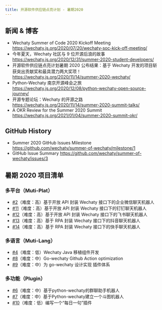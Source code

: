 ```yaml
---
title: 开源软件供应链点亮计划 - 暑期2020
---
```


## 新闻 & 博客

- Wechaty Summer of Code 2020 Kickoff Meeting <https://wechaty.js.org/2020/07/20/wechaty-soc-kick-off-meeting/>
- 今年夏天，Wechaty 社区与 9 位开源后浪的故事 <https://wechaty.js.org/2020/12/31/summer-2020-student-developers/>
- 开源软件供应链点亮计划暑期 2020 公布结果：基于 Wechaty 开发的项目斩获突出贡献奖和最具潜力两大奖项！ <https://wechaty.js.org/2020/11/14/summer-2020-wechaty/>
- Python-Wechaty 南京开源峰会之旅 <https://wechaty.js.org/2020/12/08/python-wechaty-open-source-journey/>
- 开源专题论坛：Wechaty 的开源之路 <https://wechaty.js.org/2020/11/14/summer-2020-summit-talks/>
- A OKR Review for the Summer 2020 Summit <https://wechaty.js.org/2021/01/04/summer-2020-summit-okr/>

## GitHub History

- Summer 2020 GitHub Issues Milestone <https://github.com/wechaty/summer-of-wechaty/milestone/1>
- GitHub Issue Summary <https://github.com/wechaty/summer-of-wechaty/issues/3>

## 暑期 2020 项目清单

### 多平台（Muti-Plat）

- [#2](https://github.com/wechaty/summer-of-wechaty/issues/2)（难度：高）基于开放 API 封装 Wechaty 接口下的企业微信聊天机器人 
- [#11](https://github.com/wechaty/summer-of-wechaty/issues/11)（难度：高）基于开放 API 封装 Wechaty 接口下的钉钉聊天机器人 
- [#12](https://github.com/wechaty/summer-of-wechaty/issues/12)（难度：高）基于开放 API 封装 Wechaty 接口下的飞书聊天机器人 
- [#13](https://github.com/wechaty/summer-of-wechaty/issues/13)（难度：高）基于 RPA 封装 Wechaty 接口下的抖音聊天机器人 
- [#14](https://github.com/wechaty/summer-of-wechaty/issues/14)（难度：高）基于 RPA 封装 Wechaty 接口下的快手聊天机器人 

### 多语言（Muti-Lang）

- [#4](https://github.com/wechaty/summer-of-wechaty/issues/4)（难度：低）Wechaty Java 移植组件开发 
- [#8](https://github.com/wechaty/summer-of-wechaty/issues/8)（难度：中）Go-wechaty Github Action optimization 
- [#9](https://github.com/wechaty/summer-of-wechaty/issues/9)（难度：中）为 go-wechaty 设计实现 插件体系 

### 多功能（Plugin）

- [#6](https://github.com/wechaty/summer-of-wechaty/issues/6)（难度：中）基于python-wechaty的群聊助手机器人 
- [#7](https://github.com/wechaty/summer-of-wechaty/issues/7)（难度：中）基于Python-wechaty建立一个斗图机器人 
- [#10](https://github.com/wechaty/summer-of-wechaty/issues/10)（难度：低）编写一个“每日一句”插件 
